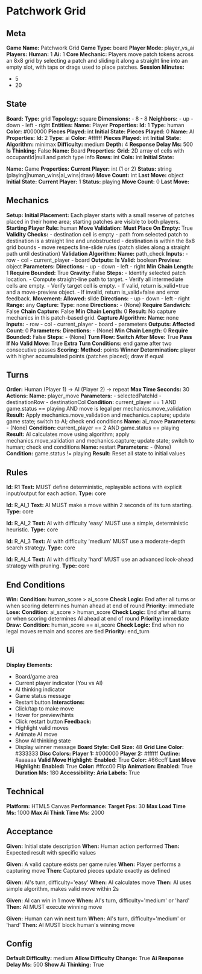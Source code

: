 # Patchwork Grid

## Meta

**Game Name:** Patchwork Grid
**Game Type:** board
**Player Mode:** player_vs_ai
**Players:**
  **Human:** 1
  **Ai:** 1
**Core Mechanic:** Players move patch tokens across an 8x8 grid by selecting a patch and sliding it along a straight line into an empty slot, with taps or drags used to place patches.
**Session Minutes:**
  - 5
  - 20

## State

**Board:**
  **Type:** grid
  **Topology:** square
  **Dimensions:**
    - 8
    - 8
  **Neighbors:**
    - up
    - down
    - left
    - right
**Entities:**
  **Name:** Player
  **Properties:**
    **Id:** 1
    **Type:** human
    **Color:** #000000
    **Pieces Played:** int
  **Initial State:**
    **Pieces Played:** 0
  **Name:** AI
  **Properties:**
    **Id:** 2
    **Type:** ai
    **Color:** #ffffff
    **Pieces Played:** int
  **Initial State:**
    **Algorithm:** minimax
    **Difficulty:** medium
    **Depth:** 4
    **Response Delay Ms:** 500
    **Is Thinking:** False
  **Name:** Board
  **Properties:**
    **Grid:** 2D array of cells with occupantId|null and patch type info
    **Rows:** int
    **Cols:** int
  **Initial State:**

  **Name:** Game
  **Properties:**
    **Current Player:** int (1 or 2)
    **Status:** string (playing|human_wins|ai_wins|draw)
    **Move Count:** int
    **Last Move:** object
  **Initial State:**
    **Current Player:** 1
    **Status:** playing
    **Move Count:** 0
    **Last Move:**


## Mechanics

**Setup:**
  **Initial Placement:** Each player starts with a small reserve of patches placed in their home area; starting patches are visible to both players.
  **Starting Player Rule:** human
**Move Validation:**
  **Must Place On Empty:** True
  **Validity Checks:**
    - destination cell is empty
    - path from selected patch to destination is a straight line and unobstructed
    - destination is within the 8x8 grid bounds
    - move respects line-slide rules (patch slides along a straight path until destination)
  **Validation Algorithm:**
    **Name:** path_check
    **Inputs:**
      - row
      - col
      - current_player
      - board
    **Outputs:**
      **Is Valid:** boolean
      **Preview:** object
    **Parameters:**
      **Directions:**
        - up
        - down
        - left
        - right
      **Min Chain Length:** 1
      **Require Bounded:** True
      **Gravity:** False
    **Steps:**
      - Identify selected patch location.
      - Compute straight-line path to target.
      - Verify all intermediate cells are empty.
      - Verify target cell is empty.
      - If valid, return is_valid=true and a move-preview object.
      - If invalid, return is_valid=false and error feedback.
**Movement:**
  **Allowed:** slide
  **Directions:**
    - up
    - down
    - left
    - right
  **Range:** any
**Capture:**
  **Type:** none
  **Directions:**
    - (None)
  **Require Sandwich:** False
  **Chain Capture:** False
  **Min Chain Length:** 0
  **Result:** No capture mechanics in this patch-based grid.
  **Capture Algorithm:**
    **Name:** none
    **Inputs:**
      - row
      - col
      - current_player
      - board
      - parameters
    **Outputs:**
      **Affected Count:** 0
    **Parameters:**
      **Directions:**
        - (None)
      **Min Chain Length:** 0
      **Require Bounded:** False
    **Steps:**
      - (None)
**Turn Flow:**
  **Switch After Move:** True
  **Pass If No Valid Move:** True
  **Extra Turn Conditions:** end game after two consecutive passes
**Scoring:**
  **Method:** points
  **Winner Determination:** player with higher accumulated points (patches placed); draw if equal

## Turns

**Order:** Human (Player 1) → AI (Player 2) → repeat
**Max Time Seconds:** 30
**Actions:**
  **Name:** player_move
  **Parameters:**
    - selectedPatchId
    - destinationRow
    - destinationCol
  **Condition:** current_player == 1 AND game.status == playing AND move is legal per mechanics.move_validation
  **Result:** Apply mechanics.move_validation and mechanics.capture; update game state; switch to AI; check end conditions
  **Name:** ai_move
  **Parameters:**
    - (None)
  **Condition:** current_player == 2 AND game.status == playing
  **Result:** AI calculates move using algorithm; apply mechanics.move_validation and mechanics.capture; update state; switch to human; check end conditions
  **Name:** restart
  **Parameters:**
    - (None)
  **Condition:** game.status != playing
  **Result:** Reset all state to initial values

## Rules


**Id:** R1
**Text:** MUST define deterministic, replayable actions with explicit input/output for each action.
**Type:** core


**Id:** R_AI_1
**Text:** AI MUST make a move within 2 seconds of its turn starting.
**Type:** core


**Id:** R_AI_2
**Text:** AI with difficulty 'easy' MUST use a simple, deterministic heuristic.
**Type:** core


**Id:** R_AI_3
**Text:** AI with difficulty 'medium' MUST use a moderate-depth search strategy.
**Type:** core


**Id:** R_AI_4
**Text:** AI with difficulty 'hard' MUST use an advanced look-ahead strategy with pruning.
**Type:** core


## End Conditions

**Win:**
  **Condition:** human_score > ai_score
  **Check Logic:** End after all turns or when scoring determines human ahead at end of round
  **Priority:** immediate
**Lose:**
  **Condition:** ai_score > human_score
  **Check Logic:** End after all turns or when scoring determines AI ahead at end of round
  **Priority:** immediate
**Draw:**
  **Condition:** human_score == ai_score
  **Check Logic:** End when no legal moves remain and scores are tied
  **Priority:** end_turn

## Ui

**Display Elements:**
  - Board/game area
  - Current player indicator (You vs AI)
  - AI thinking indicator
  - Game status message
  - Restart button
**Interactions:**
  - Click/tap to make move
  - Hover for preview/hints
  - Click restart button
**Feedback:**
  - Highlight valid moves
  - Animate AI move
  - Show AI thinking state
  - Display winner message
**Board Style:**
  **Cell Size:** 48
  **Grid Line Color:** #333333
  **Disc Colors:**
    **Player 1:** #000000
    **Player 2:** #ffffff
    **Outline:** #aaaaaa
  **Valid Move Highlight:**
    **Enabled:** True
    **Color:** #66ccff
  **Last Move Highlight:**
    **Enabled:** True
    **Color:** #ffcc00
  **Flip Animation:**
    **Enabled:** True
    **Duration Ms:** 180
**Accessibility:**
  **Aria Labels:** True

## Technical

**Platform:** HTML5 Canvas
**Performance:**
  **Target Fps:** 30
  **Max Load Time Ms:** 1000
  **Max Ai Think Time Ms:** 2000

## Acceptance


**Given:** Initial state description
**When:** Human action performed
**Then:** Expected result with specific values


**Given:** A valid capture exists per game rules
**When:** Player performs a capturing move
**Then:** Captured pieces update exactly as defined


**Given:** AI's turn, difficulty='easy'
**When:** AI calculates move
**Then:** AI uses simple algorithm, makes valid move within 2s


**Given:** AI can win in 1 move
**When:** AI's turn, difficulty='medium' or 'hard'
**Then:** AI MUST execute winning move


**Given:** Human can win next turn
**When:** AI's turn, difficulty='medium' or 'hard'
**Then:** AI MUST block human's winning move


## Config

**Default Difficulty:** medium
**Allow Difficulty Change:** True
**Ai Response Delay Ms:** 500
**Show Ai Thinking:** True